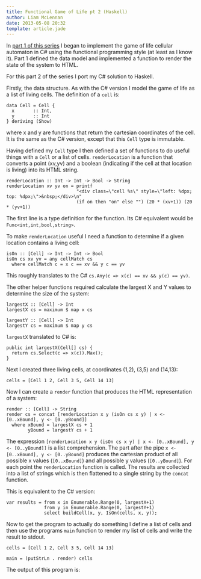 ```yaml
---
title: Functional Game of Life pt 2 (Haskell)
author: Liam McLennan
date: 2013-05-08 20:32
template: article.jade
---
```


In [part 1 of this series](../2013-05-06-functional-game-of-life/) I began to implement the game of life cellular automaton in C# using the functional programming style (at least as I know it). Part 1 defined the data model and implemented a function to render the state of the system to HTML. 

For this part 2 of the series I port my C# solution to Haskell. 

Firstly, the data structure. As with the C# version I model the game of life as a list of living cells. The definition of a `cell` is:

    data Cell = Cell {
      x       :: Int,
      y       :: Int
    } deriving (Show)

where x and y are functions that return the cartesian coordinates of the cell. It is the same as the C# version, except that this `Cell` type is immutable.

Having defined my `Cell` type I then defined a set of functions to do useful things with a `Cell` or a list of cells. `renderLocation` is a function that converts a point (xv,yv) and a boolean (indicating if the cell at that location is living) into its HTML string.

    renderLocation :: Int -> Int -> Bool -> String
    renderLocation xv yv on = printf 
                              "<div class=\"cell %s\" style=\"left: %dpx; top: %dpx;\">&nbsp;</div>\n" 
                              (if on then "on" else "") (20 * (xv+1)) (20 * (yv+1))

The first line is a type definition for the function. Its C# equivalent would be `Func<int,int,bool,string>`.

To make `renderLocation` useful I need a function to determine if a given location contains a living cell:

    isOn :: [Cell] -> Int -> Int -> Bool
    isOn cs xv yv = any cellMatch cs
      where cellMatch c = x c == xv && y c == yv

This roughly translates to the C# `cs.Any(c => x(c) == xv && y(c) == yv)`.

The other helper functions required calculate the largest X and Y values to determine the size of the system:

    largestX :: [Cell] -> Int
    largestX cs = maximum $ map x cs

    largestY :: [Cell] -> Int
    largestY cs = maximum $ map y cs

`largestX` translated to C# is:

    public int largestX(Cell[] cs) {
      return cs.Select(c => x(c)).Max();
    }

Next I created three living cells, at coordinates (1,2), (3,5) and (14,13):

    cells = [Cell 1 2, Cell 3 5, Cell 14 13]

Now I can create a `render` function that produces the HTML representation of a system:

    render :: [Cell] -> String
    render cs = concat [renderLocation x y (isOn cs x y) | x <- [0..xBound], y <- [0..yBound]]
      where xBound = largestX cs + 1
            yBound = largestY cs + 1

The expression `[renderLocation x y (isOn cs x y) | x <- [0..xBound], y <- [0..yBound]]` is a list comprehension. The part after the pipe `x <- [0..xBound], y <- [0..yBound]` produces the cartesian product of all possible x values (`[0..xBound]`) and all possible y values (`[0..yBound]`). For each point the `renderLocation` function is called. The results are collected into a list of strings which is then flattened to a single string by the `concat` function.

This is equivalent to the C# version:

    var results = from x in Enumerable.Range(0, largestX+1)
                  from y in Enumerable.Range(0, largestY+1)
                  select buildCell(x, y, IsOn(cells, x, y));

Now to get the program to actually do something I define a list of cells and then use the programs `main` function to render my list of cells and write the result to stdout.

    cells = [Cell 1 2, Cell 3 5, Cell 14 13]

    main = (putStrLn . render) cells

The output of this program is:

